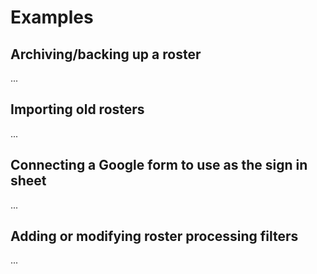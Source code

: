 # Examples

## Archiving/backing up a roster
...

## Importing old rosters
...

## Connecting a Google form to use as the sign in sheet
...

## Adding or modifying roster processing filters
...
